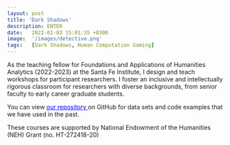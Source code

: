 ```yaml
---
layout: post
title: 'Dark Shadows'
description: ENTER
date:   2022-01-03 15:01:35 +0300
image:  '/images/detective.png'
tags:   [Dark Shadows, Human Computation Gaming]
---
```

As the teaching fellow for Foundations and Applications of Humanities Analytics (2022-2023) at the Santa Fe Institute, I design and teach workshops for participant researchers. I foster an inclusive and intellectually rigorous classroom for researchers with diverse backgrounds, from senior faculty to early career graduate students. 

You can view <a href="https://github.com/stephbuon/faha" style="color: blue"> our repository </a> on GitHub for data sets and code examples that we have used in the past.  

These courses are supported by National Endowment of the Humanities (NEH) Grant (no. HT-272418-20)
